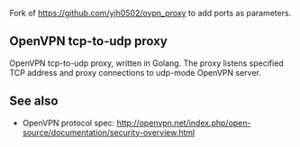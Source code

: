 Fork of https://github.com/yjh0502/ovpn_proxy to add ports as parameters.

## OpenVPN tcp-to-udp proxy

OpenVPN tcp-to-udp proxy, written in Golang. The proxy listens specified TCP address and proxy connections to udp-mode OpenVPN server.

## See also

- OpenVPN protocol spec: http://openvpn.net/index.php/open-source/documentation/security-overview.html
